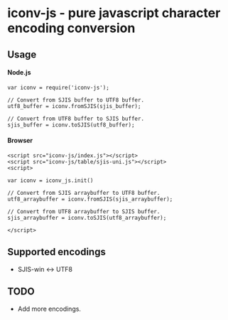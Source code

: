 iconv-js - pure javascript character encoding conversion
====================================================================

## Usage

#### Node.js
    
    var iconv = require('iconv-js');
    
    // Convert from SJIS buffer to UTF8 buffer.
    utf8_buffer = iconv.fromSJIS(sjis_buffer);
    
    // Convert from UTF8 buffer to SJIS buffer.
    sjis_buffer = iconv.toSJIS(utf8_buffer);
        
#### Browser
    
    <script src="iconv-js/index.js"></script>
    <script src="iconv-js/table/sjis-uni.js"></script>
    <script>

    var iconv = iconv_js.init()
            
    // Convert from SJIS arraybuffer to UTF8 buffer.
    utf8_arraybuffer = iconv.fromSJIS(sjis_arraybuffer);
    
    // Convert from UTF8 arraybuffer to SJIS buffer.
    sjis_arraybuffer = iconv.toSJIS(utf8_arraybuffer);

    </script>
        
    

## Supported encodings

*   SJIS-win <-> UTF8

## TODO

*   Add more encodings.
